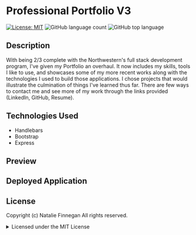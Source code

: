 # Professional Portfolio V3

[![License: MIT](https://img.shields.io/badge/License-MIT-yellow.svg)](https://opensource.org/licenses/MIT)
![GitHub language count](https://img.shields.io/github/languages/count/nfinnegan/portfolio_v3)
![GitHub top language](https://img.shields.io/github/languages/top/nfinnegan/portfolio_v3)

## Description

With being 2/3 complete with the Northwestern's full stack development program, I've given my Portfolio an overhaul. It now includes my skills, tools I like to use, and showcases some of my more recent works along with the technologies I used to build those applications. I chose projects that would illustrate the culmination of things I've learned thus far. There are few ways to contact me and see more of my work through the links provided (LinkedIn, GitHub, Resume).

## Technologies Used

- Handlebars
- Bootstrap
- Express

## Preview

## Deployed Application

## License

Copyright (c) Natalie Finnegan All rights reserved.<br>

<details><summary>Licensed under the MIT License</summary>

Copyright (c) 2021 - present | Natalie Finnegan

<blockquote>
Permission is hereby granted, free of charge, to any person obtaining a copy
of this software and associated documentation files (the "Software"), to deal
in the Software without restriction, including without limitation the rights
to use, copy, modify, merge, publish, distribute, sublicense, and/or sell
copies of the Software, and to permit persons to whom the Software is
furnished to do so, subject to the following conditions:

The above copyright notice and this permission notice shall be included in all
copies or substantial portions of the Software.

THE SOFTWARE IS PROVIDED "AS IS", WITHOUT WARRANTY OF ANY KIND, EXPRESS OR
IMPLIED, INCLUDING BUT NOT LIMITED TO THE WARRANTIES OF MERCHANTABILITY,
FITNESS FOR A PARTICULAR PURPOSE AND NONINFRINGEMENT. IN NO EVENT SHALL THE
AUTHORS OR COPYRIGHT HOLDERS BE LIABLE FOR ANY CLAIM, DAMAGES OR OTHER
LIABILITY, WHETHER IN AN ACTION OF CONTRACT, TORT OR OTHERWISE, ARISING FROM,
OUT OF OR IN CONNECTION WITH THE SOFTWARE OR THE USE OR OTHER DEALINGS IN THE
SOFTWARE.

</blockquote>
</details>
